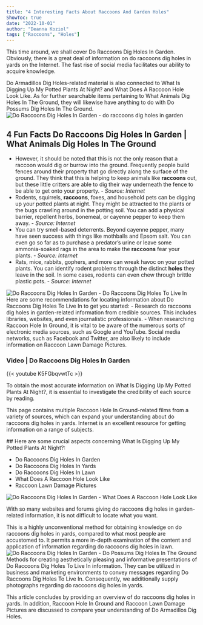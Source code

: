 ```yaml
---
title: "4 Interesting Facts About Raccoons And Garden Holes"
ShowToc: true 
date: "2022-10-01"
author: "Deanna Koziol" 
tags: ["Raccoons", "Holes"]
---
```


	
This time around, we shall cover Do Raccoons Dig Holes In Garden. Obviously, there is a great deal of information on do raccoons dig holes in yards on the Internet. The fast rise of social media facilitates our ability to acquire knowledge.

Do Armadillos Dig Holes-related material is also connected to What Is Digging Up My Potted Plants At Night? and What Does A Raccoon Hole Look Like. As for further searchable items pertaining to What Animals Dig Holes In The Ground, they will likewise have anything to do with Do Possums Dig Holes In The Ground.
<img loading="lazy" src="https://sewardcity.news/wp-content/uploads/2019/12/3.jpg" onerror="this.onerror=null;this.src='https://blogger.googleusercontent.com/img/a/AVvXsEhe7F7TRXHtjiKvHb5vS7DmnxvpHiDyoYyYvm1nHB3Qp2_w3BnM6A2eq4v7FYxCC9bfZt3a9vIMtAYEKUiaDQbHMg-ViyGmRIj39MLp0bGFfgfYw1Dc9q_H-T0wiTm3l0Uq42dETrN9eC8aGJ9_IORZsxST1AcLR7np1koOfcc7tnHa4S8Mwz_xD9d0=s16000';" alt="Do Raccoons Dig Holes In Garden - do raccoons dig holes in garden" >

## 4 Fun Facts Do Raccoons Dig Holes In Garden | What Animals Dig Holes In The Ground
-   However, it should be noted that this is not the only reason that a raccoon would dig or burrow into the ground. Frequently people build fences around their property that go directly along the surface of the ground. They think that this is helping to keep animals like **raccoons** out, but these little critters are able to dig their way underneath the fence to be able to get onto your property. - <cite>Source: Internet</cite>
-   Rodents, squirrels, **raccoons**, foxes, and household pets can be digging up your potted plants at night. They might be attracted to the plants or the bugs crawling around in the potting soil. You can add a physical barrier, repellent herbs, bonemeal, or cayenne pepper to keep them away. - <cite>Source: Internet</cite>
-   You can try smell-based deterrents. Beyond cayenne pepper, many have seen success with things like mothballs and Epsom salt. You can even go so far as to purchase a predator’s urine or leave some ammonia-soaked rags in the area to make the **raccoons** fear your plants. - <cite>Source: Internet</cite>
-   Rats, mice, rabbits, gophers, and more can wreak havoc on your potted plants. You can identify rodent problems through the distinct **holes** they leave in the soil. In some cases, rodents can even chew through brittle plastic pots. - <cite>Source: Internet</cite>


<img loading="lazy" src="http://getridofpests.com/SkunksDiggingLawn.jpg" onerror="this.onerror=null;this.src='https://blogger.googleusercontent.com/img/a/AVvXsEhe7F7TRXHtjiKvHb5vS7DmnxvpHiDyoYyYvm1nHB3Qp2_w3BnM6A2eq4v7FYxCC9bfZt3a9vIMtAYEKUiaDQbHMg-ViyGmRIj39MLp0bGFfgfYw1Dc9q_H-T0wiTm3l0Uq42dETrN9eC8aGJ9_IORZsxST1AcLR7np1koOfcc7tnHa4S8Mwz_xD9d0=s16000';" alt="Do Raccoons Dig Holes In Garden - Do Raccoons Dig Holes To Live In" >
Here are some recommendations for locating information about Do Raccoons Dig Holes To Live In to get you started:
- Research do raccoons dig holes in garden-related information from credible sources. This includes libraries, websites, and even journalistic professionals.
- When researching Raccoon Hole In Ground, it is vital to be aware of the numerous sorts of electronic media sources, such as Google and YouTube. Social media networks, such as Facebook and Twitter, are also likely to include information on Raccoon Lawn Damage Pictures.

### Video | Do Raccoons Dig Holes In Garden
{{< youtube K5FGbqvwtTc >}} 

To obtain the most accurate information on What Is Digging Up My Potted Plants At Night?, it is essential to investigate the credibility of each source by reading.

This page contains multiple Raccoon Hole In Ground-related films from a variety of sources, which can expand your understanding about do raccoons dig holes in yards. Internet is an excellent resource for getting information on a range of subjects.
<script async="async" data-cfasync="false" src="//normallydemandedalter.com/fe63df3c5408708b15d8dc3d9b206b31/invoke.js"></script>
<div id="container-fe63df3c5408708b15d8dc3d9b206b31"></div>
## Here are some crucial aspects concerning What Is Digging Up My Potted Plants At Night?:

- Do Raccoons Dig Holes In Garden
- Do Raccoons Dig Holes In Yards
- Do Raccoons Dig Holes In Lawn
- What Does A Raccoon Hole Look Like
- Raccoon Lawn Damage Pictures

 <img loading="lazy" src="https://us.v-cdn.net/6030279/uploads/editor/8b/qngnirum09ai.jpg" onerror="this.onerror=null;this.src='https://blogger.googleusercontent.com/img/a/AVvXsEhe7F7TRXHtjiKvHb5vS7DmnxvpHiDyoYyYvm1nHB3Qp2_w3BnM6A2eq4v7FYxCC9bfZt3a9vIMtAYEKUiaDQbHMg-ViyGmRIj39MLp0bGFfgfYw1Dc9q_H-T0wiTm3l0Uq42dETrN9eC8aGJ9_IORZsxST1AcLR7np1koOfcc7tnHa4S8Mwz_xD9d0=s16000';" alt="Do Raccoons Dig Holes In Garden - What Does A Raccoon Hole Look Like" >

With so many websites and forums giving do raccoons dig holes in garden-related information, it is not difficult to locate what you want.

This is a highly unconventional method for obtaining knowledge on do raccoons dig holes in yards, compared to what most people are accustomed to. It permits a more in-depth examination of the content and application of information regarding do raccoons dig holes in lawn.
<img loading="lazy" src="http://www.orlandorats.com/images/armadillo-burrow.jpg" onerror="this.onerror=null;this.src='https://blogger.googleusercontent.com/img/a/AVvXsEhe7F7TRXHtjiKvHb5vS7DmnxvpHiDyoYyYvm1nHB3Qp2_w3BnM6A2eq4v7FYxCC9bfZt3a9vIMtAYEKUiaDQbHMg-ViyGmRIj39MLp0bGFfgfYw1Dc9q_H-T0wiTm3l0Uq42dETrN9eC8aGJ9_IORZsxST1AcLR7np1koOfcc7tnHa4S8Mwz_xD9d0=s16000';" alt="Do Raccoons Dig Holes In Garden - Do Possums Dig Holes In The Ground" >
Methods for creating aesthetically pleasing and informative presentations of Do Raccoons Dig Holes To Live In information. They can be utilized in business and marketing environments to convey messages regarding Do Raccoons Dig Holes To Live In. Consequently, we additionally supply photographs regarding do raccoons dig holes in yards.

This article concludes by providing an overview of do raccoons dig holes in yards. In addition, Raccoon Hole In Ground and Raccoon Lawn Damage Pictures are discussed to compare your understanding of Do Armadillos Dig Holes.
	
	


